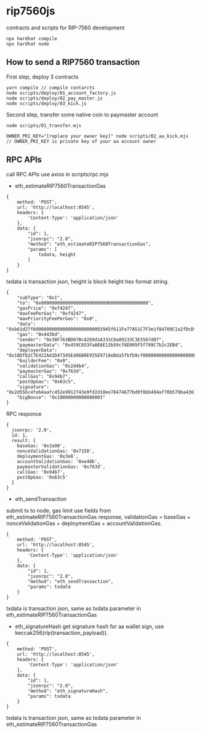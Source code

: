 # rip7560js

contracts and scripts for RIP-7560 development

```shell
npx hardhat compile
npx hardhat node
```

## How to send a RIP7560 transaction

First step, deploy 3 contracts
```
yarn compile // compile contarcts
node scripts/deploy/01_account_factory.js
node scripts/deploy/02_pay_master.js
node scripts/deploy/03_kick.js
```


Second step, transfer some native coin to paymaster account
```
node scripts/01_transfer.mjs

OWNER_PRI_KEY="[replace your owner key]" node scripts/02_aa_kick.mjs // OWNER_PRI_KEY is private key of your aa account owner
```

## RPC APIs
call RPC APIs use axios in scripts/rpc.mjs

- eth_estimateRIP7560TransactionGas
```
{
    method: 'POST',
    url: 'http://localhost:8545',
    headers: {
        'Content-Type': 'application/json'
    },
    data: {
        "id": 1,
        "jsonrpc": "2.0",
        "method": "eth_estimateRIP7560TransactionGas",
        "params": [
            txdata, height
        ]
    }
}
```
txdata is transaction json, height is block height hex format string.
```
{
    "subType": "0x1",
    "to": "0x0000000000000000000000000000000000000000",
    "gasPrice": "0xf4247",
    "maxFeePerGas": "0xf4247",
    "maxPriorityFeePerGas": "0x0",
    "data": "0xb61d27f60000000000000000000000003945f611Fe77A51C7F3e1f84709C1a2fDcDfAC5B0000000000000000000000000000000000000000000000000000000000000000000000000000000000000000000000000000000000000000000000000000006000000000000000000000000000000000000000000000000000000000000000047a67b47900000000000000000000000000000000000000000000000000000000",
    "gas": "0x4436d",
    "sender": "0x38F763BD07Bc42E0d1A331C0a89233C3E5567d07",
    "paymasterData": "0x459C653FaAE6E13b59cf8E005F5f709C7b2c2EB4",
    "deployerData": "0x18Df82C7E422A42D47345Ed86B0E935E9718eBda5fbfb9cf000000000000000000000000f0359b80550c6cb1be3da8611f2396e3f2a9cc3c0000000000000000000000000000000000000000000000000000000000000000",
    "builderFee": "0x0",
    "validationGas": "0x2d4b4",
    "paymasterGas": "0x763d",
    "callGas": "0x94b7",
    "postOpGas": "0x63c5",
    "signature": "0x2d55bc4feb4aafc452e9912743e9fd2d10ee78474677bd0f8bb494af70b579ba4361db42cd16b7ab3530d453b967c0fa4ee725a857cbbd20982fc2976c94731b1c",
    "bigNonce": "0x10000000000000003"
}
```

RPC responce
```
{
  jsonrpc: '2.0',
  id: 1,
  result: {
    baseGas: '0x3a98',
    nonceValidationGas: '0x7158',
    deploymentGas: '0x3e8',
    accountValidationGas: '0xe48b',
    paymasterValidationGas: '0x763d',
    callGas: '0x94b7',
    postOpGas: '0x63c5'
  }
}
```

- eth_sendTransaction

submit tx to node, gas limit use fields from eth_estimateRIP7560TransactionGas response, 
validationGas = baseGas + nonceValidationGas + deploymentGas + accountValidationGas.
```
{
    method: 'POST',
    url: 'http://localhost:8545',
    headers: {
        'Content-Type': 'application/json'
    },
    data: {
        "id": 1,
        "jsonrpc": "2.0",
        "method": "eth_sendTransaction",
        "params": txdata
    }
}
```

txdata is transaction json, same as txdata parameter in eth_estimateRIP7560TransactionGas

- eth_signatureHash
get signature hash for aa wallet sign, use keccak256(rlp(transaction_payload)).
```
{
    method: 'POST',
    url: 'http://localhost:8545',
    headers: {
        'Content-Type': 'application/json'
    },
    data: {
        "id": 1,
        "jsonrpc": "2.0",
        "method": "eth_signatureHash",
        "params": txdata
    }
}
```
txdata is transaction json, same as txdata parameter in eth_estimateRIP7560TransactionGas

